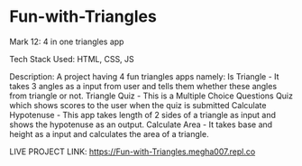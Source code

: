 # Fun-with-Triangles
 Mark 12: 4 in one triangles app
 
 Tech Stack Used: HTML, CSS, JS
 
 Description: A project having 4 fun triangles apps namely:
 Is Triangle - It takes 3 angles as a input from user and tells them whether these angles from triangle or not.
 Triangle Quiz - This is a Multiple Choice Questions Quiz which shows scores to the user when the quiz is submitted
 Calculate Hypotenuse - This app takes length of 2 sides of a triangle as input and shows the hypotenuse as an output.
 Calculate Area - It takes base and height as a input and calculates the area of a triangle.
 
 LIVE PROJECT LINK: https://Fun-with-Triangles.megha007.repl.co 
